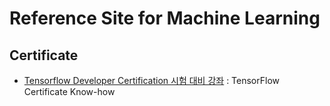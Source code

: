 # Reference Site for Machine Learning  

## Certificate

- [Tensorflow Developer Certification 시험 대비 강좌](https://teddylee777.github.io/thoughts/tensorflow-2-certification) : TensorFlow Certificate Know-how   

